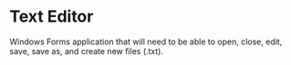 # Text Editor
 Windows Forms application that will need to be able to open, close, edit, save, save as, and create new files (.txt).
